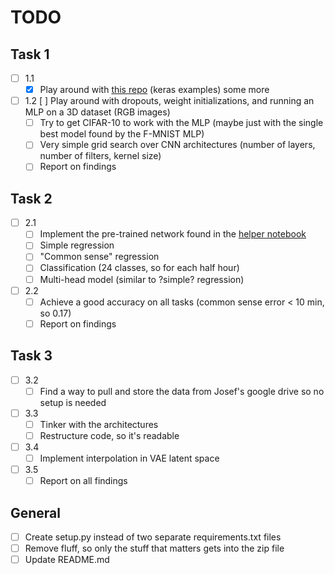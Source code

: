 # TODO

## Task 1

- [ ] 1.1
    - [x] Play around with [this repo](https://github.com/keras-team/keras/tree/tf-keras-2/examples) (keras examples) some more
- [ ] 1.2
      [ ] Play around with dropouts, weight initializations, and running an MLP on a 3D dataset (RGB images)
    - [ ] Try to get CIFAR-10 to work with the MLP (maybe just with the single best model found by the F-MNIST MLP)
    - [ ] Very simple grid search over CNN architectures (number of layers, number of filters, kernel size)
    - [ ] Report on findings

## Task 2

- [ ] 2.1
    - [ ] Implement the pre-trained network found in the [helper notebook](Task2_helper.ipynb)
    - [ ] Simple regression
    - [ ] "Common sense" regression
    - [ ] Classification (24 classes, so for each half hour)
    - [ ] Multi-head model (similar to ?simple? regression)
- [ ] 2.2
    - [ ] Achieve a good accuracy on all tasks (common sense error < 10 min, so 0.17)
    - [ ] Report on findings

## Task 3

- [ ] 3.2
    - [ ] Find a way to pull and store the data from Josef's google drive so no setup is needed
- [ ] 3.3
    - [ ] Tinker with the architectures
    - [ ] Restructure code, so it's readable
- [ ] 3.4
    - [ ] Implement interpolation in VAE latent space
- [ ] 3.5
    - [ ] Report on all findings

## General

- [ ] Create setup.py instead of two separate requirements.txt files
- [ ] Remove fluff, so only the stuff that matters gets into the zip file
- [ ] Update README.md
